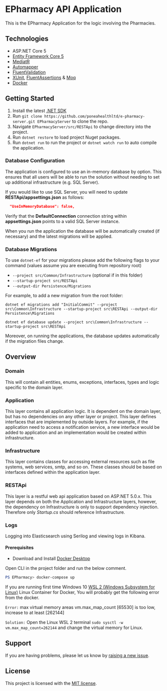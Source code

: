 ﻿# EPharmacy API Application

This is the EPharmacy Application for the logic involving the Pharmacies.

## Technologies

- ASP.NET Core 5
- [Entity Framework Core 5](https://docs.microsoft.com/en-us/ef/core/)
- [MediatR](https://github.com/jbogard/MediatR)
- [Automapper](https://github.com/MapsterMapper/Mapster)
- [FluentValidation](https://fluentvalidation.net/)
- [XUnit](https://xunit.org/), [FluentAssertions](https://fluentassertions.com/) & [Moq](https://github.com/moq)
- [Docker](https://www.docker.com/)

## Getting Started

1. Install the latest [.NET SDK](https://dotnet.microsoft.com/download)
2. Run `git clone https://github.com/poneahealthltd/e-pharmacy-server.git EPharmacyServer` to clone the repo.
3. Navigate `EPharmacyServer/src/RESTApi` to change directory into the project.
4. Run `dotnet restore` to load project Nuget packages.
5. Run `dotnet run` to run the project or `dotnet watch run` to auto compile the application.

### Database Configuration

The application is configured to use an in-memory database by option. This ensures that all users will be able to run the solution without needing to set up additional infrastructure (e.g. SQL Server).

If you would like to use SQL Server, you will need to update **RESTApi/appsettings.json** as follows:

```json
  "UseInMemoryDatabase": false,
```

Verify that the **DefaultConnection** connection string within **appsettings.json** points to a valid SQL Server instance.

When you run the application the database will be automatically created (if necessary) and the latest migrations will be applied.

### Database Migrations

To use `dotnet-ef` for your migrations please add the following flags to your command (values assume you are executing from repository root)

- `--project src/Common/Infrastructure` (optional if in this folder)
- `--startup-project src/RESTApi`
- `--output-dir Persistence/Migrations`

For example, to add a new migration from the root folder:

`dotnet ef migrations add "InitialCommit" --project src\Common\Infrastructure --startup-project src\RESTApi --output-dir Persistence\Migrations`

`dotnet ef database update --project src\Common\Infrastructure --startup-project src\RESTApi`

Moreover, on running the applications, the database updates automatically if the migration files change.

## Overview

### Domain

This will contain all entities, enums, exceptions, interfaces, types and logic specific to the domain layer.

### Application

This layer contains all application logic. It is dependent on the domain layer, but has no dependencies on any other layer or project. This layer defines interfaces that are implemented by outside layers. For example, if the application need to access a notification service, a new interface would be added to application and an implementation would be created within infrastructure.

### Infrastructure

This layer contains classes for accessing external resources such as file systems, web services, smtp, and so on. These classes should be based on interfaces defined within the application layer.

### RESTApi

This layer is a restful web api application based on ASP.NET 5.0.x. This layer depends on both the Application and Infrastructure layers, however, the dependency on Infrastructure is only to support dependency injection. Therefore only _Startup.cs_ should reference Infrastructure.

### Logs

Logging into Elasticsearch using Serilog and viewing logs in Kibana.

#### Prerequisites

- Download and Install [Docker Desktop](https://www.docker.com/products/docker-desktop)

Open CLI in the project folder and run the below comment.

```powershell
PS EPharmacy> docker-compose up
```

If you are running first time Windows 10 [WSL 2 (Windows Subsystem for Linux)](https://docs.microsoft.com/en-us/windows/wsl/install-win10) Linux Container for Docker, You will probably get the following error from the docker.

`Error:` max virtual memory areas vm.max_map_count [65530] is too low, increase to at least [262144]

`Solution:` Open the Linux WSL 2 terminal `sudo sysctl -w vm.max_map_count=262144` and change the virtual memory for Linux.

## Support

If you are having problems, please let us know by [raising a new issue](https://github.com/iayti/CleanArchitecture/issues/new/choose).

## License

This project is licensed with the [MIT license](LICENSE).
